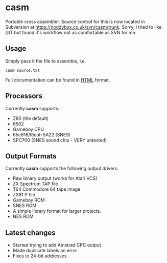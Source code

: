 # casm

Portable cross assembler.  Source control for this is now located in Subversion
at <a href="https://noddybox.co.uk/svn/casm/trunk">
https://noddybox.co.uk/svn/casm/trunk</a>.  Sorry, I tried to like GIT but 
found it's workflow not as comfortable as SVN for me.

## Usage

Simply pass it the file to assemble, i.e.

`casm source.txt`

Full documentation can be found in
<a href="https://rawgit.com/noddybox/casm/master/doc/casm.html">HTML</a> format.

## Processors

Currently **casm** supports:

* Z80 (the default)
* 6502
* Gameboy CPU
* 65c816/Ricoh 5A22 (SNES)
* SPC700 (SNES sound chip - VERY untested)


## Output Formats

Currently **casm** supports the following output drivers:

* Raw binary output (works for Atari VCS)
* ZX Spectrum TAP file
* T64 Commodore 64 tape image
* ZX81 P file
* Gameboy ROM
* SNES ROM
* A simple library format for larger projects.
* NES ROM

## Latest changes

* Started trying to add Amstrad CPC output
* Made duplicate labels an error
* Fixes to 24-bit addresses
